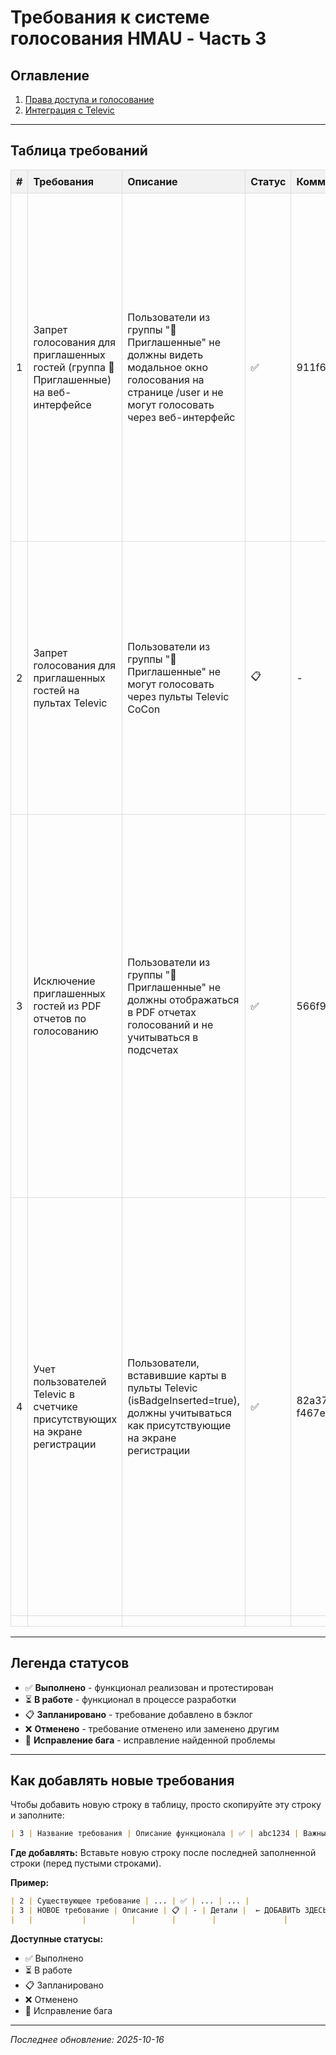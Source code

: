 # Требования к системе голосования HMAU - Часть 3

<style>
table {
  border-collapse: collapse;
  width: 100%;
}
th, td {
  border: 1px solid #ddd;
  padding: 8px;
  text-align: left;
}
th {
  background-color: #f2f2f2;
}
</style>

## Оглавление

1. [Права доступа и голосование](#права-доступа-и-голосование)
2. [Интеграция с Televic](#интеграция-с-televic)

---

## Таблица требований

| # | Требования | Описание | Статус | Коммит | Важные детали |
|---|-----------|----------|--------|--------|---------------|
| 1 | Запрет голосования для приглашенных гостей (группа 👥Приглашенные) на веб-интерфейсе | Пользователи из группы "👥Приглашенные" не должны видеть модальное окно голосования на странице /user и не могут голосовать через веб-интерфейс | ✅ | 911f659 | **Требование**: При запуске голосования пользователи из системной группы "👥Приглашенные" НЕ должны видеть модальное окно с кнопками "За/Против/Воздержусь" на странице https://rms-bot.com/hmau-vote/user. **Обоснование**: Приглашенные гости не имеют права голоса на заседании, они присутствуют только для наблюдения. **Реализация**: 1) Добавлена проверка `isInvitedUser()` в функции `openVoteModal()` (UserPage.jsx:128-131) 2) При загрузке данных пользователя через `/api/users/:id` проверяется его группа 3) Если пользователь в группе "Приглашенные" - функция возвращается без открытия модального окна 4) В консоль выводится: "👥 User is invited guest - voting blocked" **Затронутые файлы**: - src/pages/UserPage.jsx:128-131 - добавлена проверка приглашенного гостя - info/requirements3.md - создан файл с требованиями **Результат**: ✅ Приглашенные гости НЕ видят модальное окно голосования ✅ Socket.IO события `new-vote` игнорируются для них ✅ Попытка голосования блокируется на уровне frontend ✅ Остальные пользователи голосуют как обычно ✅ Не требуется изменение backend API |
| 2 | Запрет голосования для приглашенных гостей на пультах Televic | Пользователи из группы "👥Приглашенные" не могут голосовать через пульты Televic CoCon | 📋 | - | **Требование**: При создании/запуске голосования в Televic CoCon приглашенные гости должны быть исключены из списка участников голосования. **Обоснование**: Приглашенные гости не имеют права голоса, их голоса не должны учитываться в результатах. **Сложность**: Требует изменения логики интеграции с Televic CoCon API, передачи фильтрованного списка участников. **Зависимости**: Требование #1 должно быть выполнено первым. **Возможная реализация**: 1) При создании голосования в CoCon фильтровать список делегатов 2) Исключить делегатов у которых пользователь в группе "Приглашенные" 3) Проверить API CoCon документацию для блокировки голосования на определенных местах **Затронутые файлы**: - api/root/televic.cjs - логика создания голосования - API взаимодействие с CoCon **Статус**: Запланировано на после выполнения требования #1 |
| 3 | Исключение приглашенных гостей из PDF отчетов по голосованию | Пользователи из группы "👥Приглашенные" не должны отображаться в PDF отчетах голосований и не учитываться в подсчетах | ✅ | 566f98d | **Проблема**: При генерации PDF отчетов по голосованию (кнопки "Детальный PDF" и "Результаты PDF") приглашенные гости отображались во всех списках включая "Не голосовали" и учитывались в подсчетах, хотя не имеют права голоса. **Решение**: Добавлена helper функция `isInvitedUser()` в оба PDF компонента для проверки принадлежности пользователя к системной группе "Приглашенные". Участники фильтруются перед передачей в функцию расчета: `regularParticipants = participants.filter(p => !isInvitedUser(p))`. Приглашенные гости полностью исключены из всех категорий голосования: За, Против, Воздержались, Не голосовали. Функция работает с обоими форматами данных API: divisions (массив) и division (объект). **Затронутые файлы**: - src/components/DetailedVoteResultsPDF.jsx:156-172 (helper функция), 176 (фильтрация), 204 (использование) - src/components/VoteResultsPDF.jsx:269-285 (helper функция), 289 (фильтрация), 499 (использование) **Результат**: ✅ PDF отчеты не содержат приглашенных гостей ✅ Счетчики "За/Против/Воздержались/Не голосовали" не включают гостей ✅ Кворум рассчитывается без приглашенных гостей ✅ Работает корректно с обоими форматами API данных ✅ Не требуется изменение backend логики |
| 4 | Учет пользователей Televic в счетчике присутствующих на экране регистрации | Пользователи, вставившие карты в пульты Televic (isBadgeInserted=true), должны учитываться как присутствующие на экране регистрации | ✅ | 82a379e, f467e6e | **Проблема**: На экране трансляции (регистрация) пользователи с вставленными картами Televic не учитывались в счетчике "ПРИСУТСТВУЮТ". Система показывала только тех, кто подключился через веб-сайт (isOnline=true). При вынимании карты из пульта статус обновлялся с задержкой 3 секунды через polling. **Решение (Коммит 82a379e)**: Изменена логика подсчета присутствующих: `onlineParticipants = participants.filter(p => p.isOnline \|\| p.isBadgeInserted)` и `offlineParticipants = participants.filter(p => !p.isOnline && !p.isBadgeInserted)`. Пользователи с картами Televic теперь считаются присутствующими даже если не подключены к сайту. **Решение (Коммит f467e6e)**: Добавлен обработчик socket.io события `badge-status-changed` для мгновенного обновления статуса карты без задержки. Функция `handleBadgeStatusChanged()` обновляет `participants` state при вставке/вынимании карты. **Затронутые файлы**: - src/pages/MeetingScreenPage.jsx:900-904 (логика подсчета присутствующих) - src/pages/MeetingScreenPage.jsx:362-367, 379, 393 (socket.io обработчик) **Результат**: ✅ Пользователи с картами Televic учитываются в "ПРИСУТСТВУЮТ" ✅ При вынимании карты пользователь мгновенно попадает в "ОТСУТСТВУЮТ" ✅ Нет задержки - обновление через socket.io ✅ Polling (3 сек) работает как fallback ✅ Счетчик корректно отражает реальное присутствие |
|   |           |          |        |        |               |

---

## Легенда статусов

- ✅ **Выполнено** - функционал реализован и протестирован
- ⏳ **В работе** - функционал в процессе разработки
- 📋 **Запланировано** - требование добавлено в бэклог
- ❌ **Отменено** - требование отменено или заменено другим
- 🐛 **Исправление бага** - исправление найденной проблемы

---

## Как добавлять новые требования

Чтобы добавить новую строку в таблицу, просто скопируйте эту строку и заполните:

```markdown
| 3 | Название требования | Описание функционала | ✅ | abc1234 | Важные детали |
```

**Где добавлять:** Вставьте новую строку после последней заполненной строки (перед пустыми строками).

**Пример:**
```markdown
| 2 | Существующее требование | ... | ✅ | ... | ... |
| 3 | НОВОЕ требование | Описание | 📋 | - | Детали |  ← ДОБАВИТЬ ЗДЕСЬ
|   |           |          |        |        |               |
```

**Доступные статусы:**
- ✅ Выполнено
- ⏳ В работе
- 📋 Запланировано
- ❌ Отменено
- 🐛 Исправление бага

---

*Последнее обновление: 2025-10-16*
